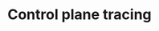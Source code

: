---
type: docs
title: "Control plane tracing"
linkTitle: "Tracing"
weight: 150
description: "How to setup your observability tools to receive Radius control plane traces"
---